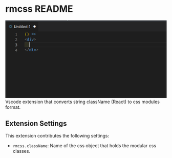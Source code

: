 # rmcss README
![Animation](./anim.gif)
Vscode extension that converts string className (React) to css modules format.

## Extension Settings

This extension contributes the following settings:

* `rmcss.className`: Name of the css object that holds the modular css classes.